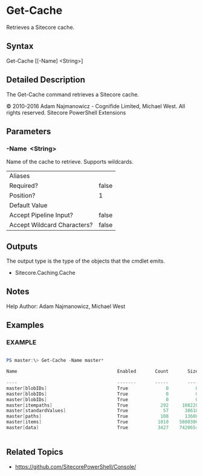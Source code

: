 # Get-Cache 
 
Retrieves a Sitecore cache. 
 
## Syntax 
 
Get-Cache [[-Name] &lt;String&gt;] 
 
 
## Detailed Description 
 
The Get-Cache command retrieves a Sitecore cache. 
 
© 2010-2016 Adam Najmanowicz - Cognifide Limited, Michael West. All rights reserved. Sitecore PowerShell Extensions 
 
## Parameters 
 
### -Name&nbsp; &lt;String&gt; 
 
Name of the cache to retrieve. Supports wildcards. 
 
<table>
    <thead></thead>
    <tbody>
        <tr>
            <td>Aliases</td>
            <td></td>
        </tr>
        <tr>
            <td>Required?</td>
            <td>false</td>
        </tr>
        <tr>
            <td>Position?</td>
            <td>1</td>
        </tr>
        <tr>
            <td>Default Value</td>
            <td></td>
        </tr>
        <tr>
            <td>Accept Pipeline Input?</td>
            <td>false</td>
        </tr>
        <tr>
            <td>Accept Wildcard Characters?</td>
            <td>false</td>
        </tr>
    </tbody>
</table> 
 
## Outputs 
 
The output type is the type of the objects that the cmdlet emits. 
 
* Sitecore.Caching.Cache 
 
## Notes 
 
Help Author: Adam Najmanowicz, Michael West 
 
## Examples 
 
### EXAMPLE 
 
 
 
```powershell   
 
PS master:\> Get-Cache -Name master*

Name                                     Enabled       Count       Size   Max Size Default  Scavengable
                                                                                   Priority
----                                     -------       -----       ----   -------- -------- -----------
master[blobIDs]                          True              0          0     512000   Normal       False
master[blobIDs]                          True              0          0     512000   Normal       False
master[blobIDs]                          True              0          0     512000   Normal       False
master[itempaths]                        True            292     108228   10485760   Normal       False
master[standardValues]                   True             57      38610     512000   Normal       False
master[paths]                            True            108      13608     512000   Normal       False
master[items]                            True           1010    5080300   10485760   Normal       False
master[data]                             True           3427    7420654   20971520   Normal       False 
 
``` 
 
## Related Topics 
 
* <a href='https://github.com/SitecorePowerShell/Console/' target='_blank'>https://github.com/SitecorePowerShell/Console/</a><br/>

